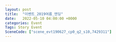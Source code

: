 ```yaml
---
layout: post
title:  "이벤트_2019여름_엔딩"
date:   2022-05-10 04:00:00 +0000
categories: Event
Tags: Story Event
SceneCode: ["scene_evt190627_cp0_q2_s10,7429311"]
---
```

